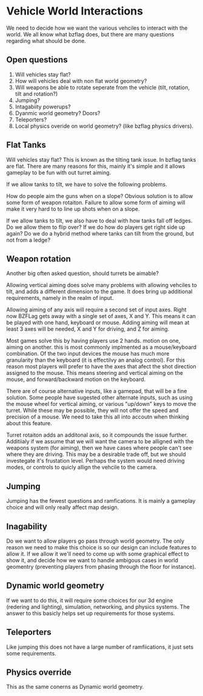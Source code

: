 # Vehicle World Interactions
We need to decide how we want the various vehciles to interact with the world. We all know what bzflag does, but there are many questions regarding what should be done.

## Open questions
1. Will vehicles stay flat?
2. How will vehicles deal with non flat world geometry?
3. Will weapons be able to rotate seperate from the vehicle (tilt, rotation, tilt and rotation?)
4. Jumping?
5. Intagabiity powerups?
6. Dyanmic world geometry? Doors?
7. Teleporters?
8. Local physics overide on world geometry? (like bzflag physics drivers).

## Flat Tanks
Will vehicles stay flat? This is known as the tilting tank issue. In bzflag tanks are flat. There are many reasons for this, mainly it's simple and it allows gameplay to be fun with out turret aiming.

If we allow tanks to tilt, we have to solve the following problems.

How do people aim the guns when on a slope? Obvious solution is to allow some form of weapon rotaiton. Failure to allow some form of aiming will make it very hard to to line up shots when on a slope.

If we allow tanks to tilt, we also have to deal with how tanks fall off ledges. Do we allow them to flip over? If we do how do players get right side up again? Do we do a hybrid method where tanks can tilt from the ground, but not from a ledge?

## Weapon rotation
Another big often asked question, should turrets be aimable?

Allowing vertical aiming does solve many problems with allowing vehciles to tilt, and adds a different dimension to the game. It does bring up additional requirements, namely in the realm of input.

Allowing aiming of any axis will require a second set of input axes. Right now BZFLag gets away with a single set of axes, X and Y. This means it can be played with one hand, keyboard or mouse. Adding aiming will mean at least 3 axes will be needed, X and Y for driving, and Z for aiming.

Most games solve this by having players use 2 hands. motion on one, aiming on another. this is most commonly implmented as a mouse/keyboard combination. Of the two input devices the mouse has much more granularity than the keyboard (it is effectilvy an analog control). For this reason most players will prefer to have the axes that afect the shot direction assigned to the mouse. This means steering and vertical aiming on the mouse, and forward/backward motion on the keyboard.

There are of course alternative inputs, like a gamepad, that will be a fine solution. Some people have sugested other alternate inputs, such as using the mouse wheel for vertical aiming, or various "up/down" keys to move the turret. While these may be possible, they will not offer the speed and precision of a mouse. We need to take this all into accoutn when thinking about this feature.

Turret rotaiton adds an additonal axis, so it compounds the issue further. Additiialy if we assume that we will want the camera to be alligned with the weapons system (for aiming), then we have cases where people can't see where they are driving. This may be a desirable trade off, but we should investegate it's frustation level. Perhaps the system would need driving modes, or controls to quicly allign the vehcile to the camera.

## Jumping
Jumping has the fewest questions and ramfications. It is mainly a gameplay choice and will only really affect map design.

## Inagability
Do we want to allow players go pass through world geometry. The only reason we need to make this choice is so our design can include features to allow it. If we allow it we'll need to come up with some graphical effect to show it, and decide how we want to handle ambigous cases in world geomentry (preventing players from phasing through the floor for instance).

## Dynamic world geometry
If we want to do this, it will require some choices for our 3d engine (redering and lighting), simulation, networking, and physics systems. The answer to this basicly helps set up requirements for those systems.

## Teleporters
Like jumping this does not have a large number of ramfiications, it just sets some requirements.

## Physics override
This as the same conerns as Dynamic world geometry.
